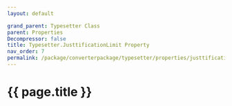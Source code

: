 ```yaml
---
layout: default

grand_parent: Typesetter Class
parent: Properties
Decompressor: false
title: Typesetter.JusttificationLimit Property
nav_order: 7
permalink: /package/converterpackage/typesetter/properties/justtificationlimit
---
```

# {{ page.title }}